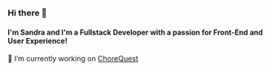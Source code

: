 ### Hi there 👋

#### I'm Sandra and I'm a Fullstack Developer with a passion for Front-End and User Experience!
🔭 I’m currently working on [ChoreQuest](https://chorequest.devacademy.nz/)
<!--
**sandra-laban/sandra-laban** is a ✨ _special_ ✨ repository because its `README.md` (this file) appears on your GitHub profile.

Here are some ideas to get you started:


- 🌱 I’m currently learning ...
- 👯 I’m looking to collaborate on ...
- 🤔 I’m looking for help with ...
- 💬 Ask me about ...
- 📫 How to reach me: ...
- 😄 Pronouns: ...
- ⚡ Fun fact: ...
-->
